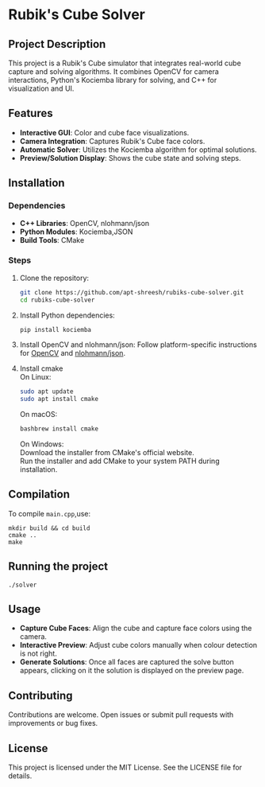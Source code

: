 # Rubik's Cube Solver

## Project Description
This project is a Rubik's Cube simulator that integrates real-world cube capture and solving algorithms. It combines OpenCV for camera interactions, Python's Kociemba library for solving, and C++ for visualization and UI.

## Features
- **Interactive GUI**: Color and cube face visualizations.
- **Camera Integration**: Captures Rubik's Cube face colors.
- **Automatic Solver**: Utilizes the Kociemba algorithm for optimal solutions.
- **Preview/Solution Display**: Shows the cube state and solving steps.

## Installation

### Dependencies
- **C++ Libraries**: OpenCV, nlohmann/json
- **Python Modules**: Kociemba,JSON
- **Build Tools**: CMake

### Steps
1. Clone the repository:
   ```bash
   git clone https://github.com/apt-shreesh/rubiks-cube-solver.git
   cd rubiks-cube-solver
   ```
   
2. Install Python dependencies:
   ```bash
   pip install kociemba
   ```
   
3. Install OpenCV and nlohmann/json:
   Follow platform-specific instructions for [OpenCV](https://opencv.org/) and [nlohmann/json](https://github.com/nlohmann/json).

4. Install cmake  
   On Linux:  
   ```bash
   sudo apt update
   sudo apt install cmake
   ```
   
   On macOS:  
   ```bash
   bashbrew install cmake
   ```

   On Windows:  
   Download the installer from CMake's official website.  
   Run the installer and add CMake to your system PATH during installation.

## Compilation
To compile `main.cpp`,use:
  ```
  mkdir build && cd build
  cmake ..
  make
  ```

## Running the project
   ```
   ./solver
   ```

## Usage
- **Capture Cube Faces**: Align the cube and capture face colors using the camera.
- **Interactive Preview**: Adjust cube colors manually when colour detection is not right.
- **Generate Solutions**: Once all faces are captured the solve button appears, clicking on it the solution is displayed on the preview page.

## Contributing
Contributions are welcome. Open issues or submit pull requests with improvements or bug fixes.

## License
This project is licensed under the MIT License. See the LICENSE file for details.


